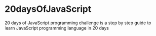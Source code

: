 # 20daysOfJavaScript
20 days of JavaScript programming challenge is a step by step guide to learn JavaScript programming language in 20 days
